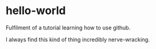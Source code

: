 # hello-world
Fulfilment of a tutorial learning how to use github.

I always find this kind of thing incredibly nerve-wracking.
